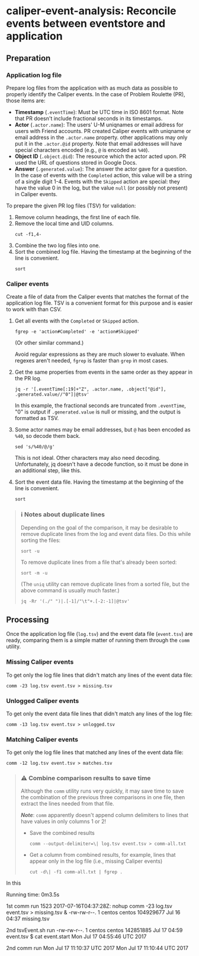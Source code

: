 # caliper-event-analysis: Reconcile events between eventstore and application

## Preparation

### Application log file

Prepare log files from the application with as much data
as possible to properly identify the Caliper events.  In
the case of Problem Roulette (PR), those items are:

* **Timestamp** (`.eventTime`): Must be UTC time
in ISO 8601 format.  Note that PR doesn't include
fractional seconds in its timestamps.
* **Actor** (`.actor.name`): The users' U-M uniqnames or email
address for users with Friend accounts.
PR created Caliper events with uniqname or email address in the
`.actor.name` property. other applications may only put it
in the `.actor.@id` property.  Note that email addresses
will have special characters encoded (e.g., `@` is encoded
as `%40`).
* **Object ID** (`.object.@id`): The resource which the
actor acted upon.  PR used the URL of questions stored
in Google Docs.
* **Answer** (`.generated.value`): The answer the actor
gave for a question.  In the case of events with the
`Completed` action, this value will be a string of a
single digit 1-4.  Events with the `Skipped` action are 
special: they have the value 0 in the log, but the value
`null` (or possibly not present) in Caliper events.

To prepare the given PR log files (TSV) for validation:

1. Remove column headings, the first line of each file.
1. Remove the local time and UID columns.
    ```
    cut -f1,4-
    ```
1. Combine the two log files into one.
1. Sort the combined log file.  Having the timestamp at
the beginning of the line is convenient.
    ```
    sort
    ```

### Caliper events

Create a file of data from the Caliper events that matches the
format of the application log file.  TSV is a convenient format
for this purpose and is easier to work with than CSV.

1. Get all events with the `Completed` or `Skipped` action.
    ```
    fgrep -e 'action#Completed' -e 'action#Skipped'
    ```
    (Or other similar command.)
    
    Avoid regular expressions as
    they are much slower to evaluate.  When regexes aren't
    needed, `fgrep` is faster than `grep` in most cases.
1. Get the same properties from events in the same order
as they appear in the PR log.
    ```
    jq -r '[.eventTime[:19]+"Z", .actor.name, .object["@id"], .generated.value//"0"]|@tsv'
    ```
    In this example, the fractional seconds are truncated from
    `.eventTime`, "0" is output if `.generated.value` is null
    or missing, and the output is formatted as TSV.
1. Some actor names may be email addresses, but `@` has been
encoded as `%40`, so decode them back.
    ```
    sed 's/%40/@/g'
    ```
    This is not ideal.  Other characters may also need
    decoding.  Unfortunately, jq doesn't have a decode
    function, so it must be done in an additional step,
    like this.
1. Sort the event data file.  Having the timestamp at
the beginning of the line is convenient.
    ```
    sort
    ```

>### ℹ️ Notes about duplicate lines
>Depending on the goal of the comparison, it may be desirable to 
remove duplicate lines from the log and event data files.  Do this
while sorting the files:
>```
>sort -u
>```
>To remove duplicate lines from a file that's already been sorted:
>```
>sort -m -u
>```
>(The `uniq` utility can remove duplicate lines from a sorted file,
but the above command is usually much faster.)
>
> `jq -Rr '(./" ")|.[-1]/"\t"+.[-2:-1]|@tsv'
`

## Processing

Once the application log file (`log.tsv`) and the event data file
(`event.tsv`) are ready, comparing them is a simple matter of running
them through the `comm` utility.

### Missing Caliper events

To get only the log file lines that didn't match any lines of the
event data file:
```
comm -23 log.tsv event.tsv > missing.tsv
```

### Unlogged Caliper events

To get only the event data file lines that didn't match any lines of the
log file:
```
comm -13 log.tsv event.tsv > unlogged.tsv
```

### Matching Caliper events

To get only the log file lines that matched any lines of the
event data file:
```
comm -12 log.tsv event.tsv > matches.tsv
```

>### ⚠️ Combine comparison results to save time
>Although the `comm` utility runs very quickly, it may save time
to save the combination of the previous three comparisons in one file,
then extract the lines needed from that file.
>
> **_Note_**: `comm` apparently doesn't append column delimiters to
lines that have values in only columns 1 or 2!
>
>* Save the combined results
>    ```
>    comm --output-delimiter=\| log.tsv event.tsv > comm-all.txt 
>    ```
>* Get a column from combined results, for example, lines that
appear only in the log file (i.e., missing Caliper events)
>    ```
>    cut -d\| -f1 comm-all.txt | fgrep .
>    ```


In this 

Running time: 0m3.5s


1st comm run
1523  2017-07-16T04:37:28Z: nohup comm -23 log.tsv event.tsv > missing.tsv &
-rw-rw-r--. 1 centos centos 104929677 Jul 16 04:37 missing.tsv


2nd tsvEvent.sh run
-rw-rw-r--. 1 centos centos 142851885 Jul 17 04:59 event.tsv 
$ cat event.start
Mon Jul 17 04:55:46 UTC 2017

2nd comm run
Mon Jul 17 11:10:37 UTC 2017
Mon Jul 17 11:10:44 UTC 2017